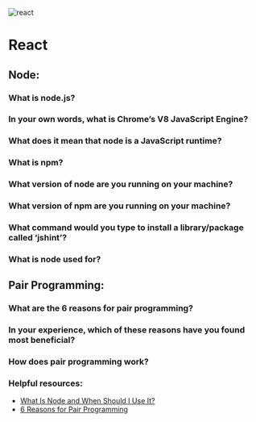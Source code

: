 ![react](https://i.ibb.co/bgwz2Ky/Webp-net-resizeimage-1.png)
# React

## Node:
### What is node.js?
### In your own words, what is Chrome’s V8 JavaScript Engine?
### What does it mean that node is a JavaScript runtime?
### What is npm?
### What version of node are you running on your machine?
### What version of npm are you running on your machine?
### What command would you type to install a library/package called ‘jshint’?
### What is node used for?
## Pair Programming:
### What are the 6 reasons for pair programming?
### In your experience, which of these reasons have you found most beneficial?
### How does pair programming work?

### Helpful resources:
- [What Is Node and When Should I Use It?](https://www.sitepoint.com/an-introduction-to-node-js/)
- [6 Reasons for Pair Programming](https://www.codefellows.org/blog/6-reasons-for-pair-programming/)
